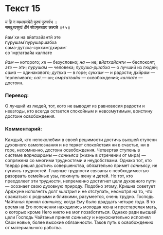 # Текст 15

यं हि न व्यथयन्त्येते पुरुषं पुरुषर्षभ ।  
समदुःखसुखं धीरं सोऽमृतत्वाय कल्पते ॥१५॥

йам̇ хи на вйатхайантй эте  
пурушам̇ пурушаршабха  
сама-дут̣кха-сукхам̇ дхӣрам̇  
со ’мр̣татва̄йа калпате

_йам_ — которого; _хи_ — безусловно; _на_ — не; _вйатхайанти_ — беспокоят; _эте_ — эти; _пурушам_ — человека; _пуруша-р̣шабха_ — о лучший из людей; _сама_ — одинакового; _дут̣кха_ — в горе; _сукхам_ — и радости; _дхӣрам_ — терпеливого; _сат̣_ — он; _амр̣татва̄йа_ — освобождения; _калпате_ — достоин.

### Перевод:

О лучший из людей, тот, кого не выводят из равновесия радости и невзгоды, кто всегда остается спокойным и невозмутимым, воистину достоин освобождения.

### Комментарий:

Каждый, кто непоколебим в своей решимости достичь высшей ступени духовного самопознания и не теряет спокойствия ни в счастье, ни в горе, несомненно, достоин освобождения. Четвертая ступень в системе _варнашрамы_ — _санньяса_ (жизнь в отречении от мира) <m>— сопряжена со многими трудностями и неудобствами. Однако тот, кто твердо решил достичь совершенства, обязательно примет _санньясу,_ не пугаясь трудностей. Главные трудности связаны с необходимостью разорвать семейные узы, покинуть жену и детей. Но тот, кто преодолеет эти трудности, непременно достигнет цели духовного пути — осознает свою духовную природу. Подобно этому, Кришна советует Арджуне исполнять долг _кшатрия_ и не отступать, несмотря на то, что сражаться с родными и близкими, разумеется, очень трудно. Господь Чайтанья принял _санньясу,_ когда Ему было двадцать четыре года. В то время на Его попечении находились молодая жена и престарелая мать, о которых кроме Него никто не мог позаботиться. Однако ради высшей цели Господь Чайтанья принял _санньясу_ и неукоснительно исполнял Свои новые, более высокие обязанности. Таков путь к освобождению от материального рабства.</m>